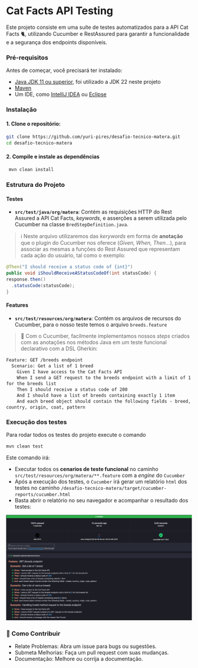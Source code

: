 # Cat Facts API Testing

Este projeto consiste em uma suíte de testes automatizados para a API Cat Facts 🐈, utilizando Cucumber e RestAssured 
para garantir a funcionalidade e a segurança dos endpoints disponíveis.

### Pré-requisitos

Antes de começar, você precisará ter instalado:
- [Java JDK 11 ou superior](https://www.oracle.com/java/technologies/javase-jdk11-downloads.html), foi utilizado a JDK 22 neste projeto
- [Maven](https://maven.apache.org/)
- Um IDE, como [IntelliJ IDEA](https://www.jetbrains.com/idea/) ou [Eclipse](https://www.eclipse.org/)

### Instalação
#### 1. Clone o repositório:

```bash
git clone https://github.com/yuri-pires/desafio-tecnico-matera.git
cd desafio-tecnico-matera
```

#### 2. Compile e instale as dependências

```bash
 mvn clean install
```

### Estrutura do Projeto

#### Testes
- **`src/test/java/org/matera`**: Contém as requisições HTTP do Rest Assured a API Cat Facts, *keywords*, e asserções a serem utilizada pelo Cucumber na classe `BredStepDefinition.java`.

> ℹ️ Neste arquivo utilizaremos das _kerywords_  em forma de **anotação** que o plugin do Cucumber nos oferece (_Given, When, Then..._), para associar as mesmas a funções do
Rest Assured que representam cada ação do usuário, tal como o exemplo:

```java
@Then("I should receive a status code of {int}")
public void iShouldReceiveAStatusCodeOf(int statusCode) {
response.then()
  .statusCode(statusCode);
}
```

#### Features

- **`src/test/resources/org/matera`**: Contém os arquivos de recursos do Cucumber, para o nosso teste temos o arquivo `breeds.feature`

> 🥒 Com o Cucumber, facilmente implementamos nossos _steps_ criados com as anotações nos métodos Java em um teste funcional
declarativo com a DSL Gherkin:

```gherkin
Feature: GET /breeds endpoint
  Scenario: Get a list of 1 breed
    Given I have access to the Cat Facts API
    When I send a GET request to the breeds endpoint with a limit of 1 for the breeds list
    Then I should receive a status code of 200
    And I should have a list of breeds containing exactly 1 item
    And each breed object should contain the following fields - breed, country, origin, coat, pattern
```

### Execução dos testes

Para rodar todos os testes do projeto execute o comando

```bash
mvn clean test
```

Este comando irá:
- Executar todos os **cenarios de teste funcional** no caminho `src/test/resources/org/matera/**.feature` com a _engine_ do `Cucumber`
- Após a execução dos testes, o `Cucumber` irá gerar um relatório `html` dos testes no caminho `/desafio-tecnico-matera/target/cucumber-reports/cucumber.html`
- Basta abrir o relatório no seu navegador e acompanhar o resultado dos testes:

![img.png](assets/img.png)

### 🤝 Como Contribuir

- Relate Problemas: Abra um issue para bugs ou sugestões.
- Submeta Melhorias: Faça um pull request com suas mudanças.
- Documentação: Melhore ou corrija a documentação.





